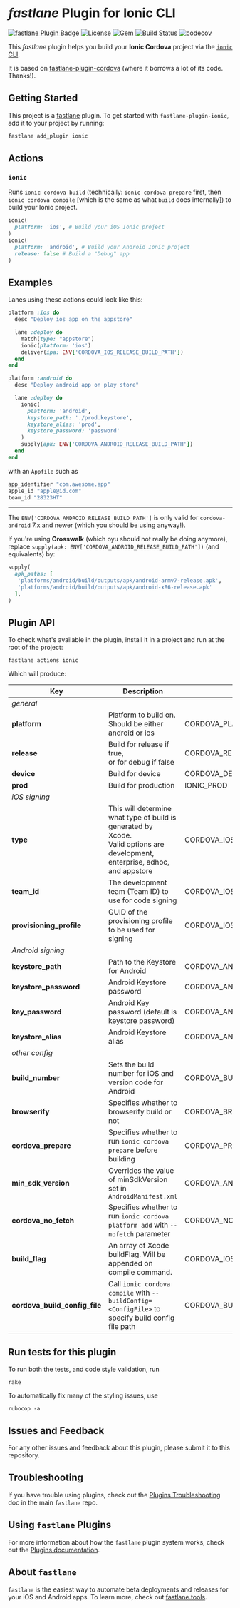 # _fastlane_ Plugin for Ionic CLI

[![fastlane Plugin Badge](https://rawcdn.githack.com/fastlane/fastlane/master/fastlane/assets/plugin-badge.svg)](https://rubygems.org/gems/fastlane-plugin-ionic) 
[![License](https://img.shields.io/badge/license-MIT-green.svg?style=flat)](https://github.com/ionic-zone/fastlane-plugin-ionic/blob/master/LICENSE)
[![Gem](https://img.shields.io/gem/v/fastlane-plugin-ionic.svg?style=flat)](http://rubygems.org/gems/fastlane-plugin-ionic)
[![Build Status](https://travis-ci.org/ionic-zone/fastlane-plugin-ionic.svg?branch=master)](https://travis-ci.org/ionic-zone/fastlane-plugin-ionic)
[![codecov](https://codecov.io/gh/ionic-zone/fastlane-plugin-ionic/branch/master/graph/badge.svg)](https://codecov.io/gh/ionic-zone/fastlane-plugin-ionic)


This _fastlane_ plugin helps you build your **Ionic Cordova** project via the [`ionic` CLI](https://ionicframework.com/docs/cli/).

It is based on [fastlane-plugin-cordova](https://github.com/bamlab/fastlane-plugin-cordova) (where it borrows a lot of its code. Thanks!).

## Getting Started

This project is a [fastlane](https://github.com/fastlane/fastlane) plugin. To get started with `fastlane-plugin-ionic`, add it to your project by running:

```bash
fastlane add_plugin ionic
```

## Actions

### `ionic`

Runs `ionic cordova build` (technically: `ionic cordova prepare` first, then `ionic cordova compile` [which is the same as what `build` does internally]) to build your Ionic project.

```ruby
ionic(
  platform: 'ios', # Build your iOS Ionic project
)
ionic(
  platform: 'android', # Build your Android Ionic project
  release: false # Build a "Debug" app
)
```


## Examples

Lanes using these actions could look like this:

```ruby
platform :ios do
  desc "Deploy ios app on the appstore"

  lane :deploy do
    match(type: "appstore")
    ionic(platform: 'ios')
    deliver(ipa: ENV['CORDOVA_IOS_RELEASE_BUILD_PATH'])
  end
end

platform :android do
  desc "Deploy android app on play store"

  lane :deploy do
    ionic(
      platform: 'android',
      keystore_path: './prod.keystore',
      keystore_alias: 'prod',
      keystore_password: 'password'
    )
    supply(apk: ENV['CORDOVA_ANDROID_RELEASE_BUILD_PATH'])
  end
end
```

with an `Appfile` such as

```ruby
app_identifier "com.awesome.app"
apple_id "apple@id.com"
team_id "28323HT"
```

---

The `ENV['CORDOVA_ANDROID_RELEASE_BUILD_PATH']` is only valid for `cordova-android` 7.x and newer (which you should be using anyway!).

If you're using **Crosswalk** (which oyu should not really be doing anymore), replace `supply(apk: ENV['CORDOVA_ANDROID_RELEASE_BUILD_PATH'])` (and equivalents) by:

```ruby
supply(
  apk_paths: [
   'platforms/android/build/outputs/apk/android-armv7-release.apk',
   'platforms/android/build/outputs/apk/android-x86-release.apk'
  ],
)
```

## Plugin API

To check what's available in the plugin, install it in a project and run at the root of the project:

```
fastlane actions ionic
```

Which will produce:

| Key | Description | Env Var | Default |
|-----|-------------|---------|---------|
| _general_ |
| **platform**             | Platform to build on. <br>Should be either android or ios | CORDOVA_PLATFORM            |        |
| **release**              | Build for release if true,<br>or for debug if false       | CORDOVA_RELEASE             | *true* |
| **device**               | Build for device                                          | CORDOVA_DEVICE              | *true* |
| **prod**                 | Build for production                                      | IONIC_PROD                  | *false* |
| _iOS signing_ |
| **type**                 | This will determine what type of build is generated by Xcode. <br>Valid options are development, enterprise, adhoc, and appstore| CORDOVA_IOS_PACKAGE_TYPE    | appstore |
| **team_id**              | The development team (Team ID) to use for code signing  | CORDOVA_IOS_TEAM_ID               | *28323HT* |
| **provisioning_profile** | GUID of the provisioning profile to be used for signing | CORDOVA_IOS_PROVISIONING_PROFILE  |           |
| _Android signing_ |
| **keystore_path**        | Path to the Keystore for Android                        | CORDOVA_ANDROID_KEYSTORE_PATH     |           |
| **keystore_password**    | Android Keystore password                               | CORDOVA_ANDROID_KEYSTORE_PASSWORD |           |
| **key_password**         | Android Key password (default is keystore password)     | CORDOVA_ANDROID_KEY_PASSWORD      |           |
| **keystore_alias**       | Android Keystore alias                                  | CORDOVA_ANDROID_KEYSTORE_ALIAS    |           |
| _other config_ |
| **build_number**         | Sets the build number for iOS and  version code for Android   | CORDOVA_BUILD_NUMBER              |           |
| **browserify**           | Specifies whether to browserify build or not            | CORDOVA_BROWSERIFY                |  *false*  |
| **cordova_prepare**      | Specifies whether to run `ionic cordova prepare` before building  | CORDOVA_PREPARE               |  *true*   |
| **min_sdk_version**      | Overrides the value of minSdkVersion set in `AndroidManifest.xml` | CORDOVA_ANDROID_MIN_SDK_VERSION   | ''       |
| **cordova_no_fetch**      | Specifies whether to run `ionic cordova platform add` with `--nofetch` parameter  | CORDOVA_NO_FETCH               |  *false*   |
| **build_flag**           | An array of Xcode buildFlag. Will be appended on compile command.  | CORDOVA_IOS_BUILD_FLAG               | [] |
| **cordova_build_config_file**      | Call `ionic cordova compile` with `--buildConfig=<ConfigFile>` to specify build config file path  | CORDOVA_BUILD_CONFIG_FILE               |     |


## Run tests for this plugin

To run both the tests, and code style validation, run

```
rake
```

To automatically fix many of the styling issues, use
```
rubocop -a
```

## Issues and Feedback

For any other issues and feedback about this plugin, please submit it to this repository.

## Troubleshooting

If you have trouble using plugins, check out the [Plugins Troubleshooting](https://github.com/fastlane/fastlane/blob/master/fastlane/docs/PluginsTroubleshooting.md) doc in the main `fastlane` repo.

## Using `fastlane` Plugins

For more information about how the `fastlane` plugin system works, check out the [Plugins documentation](https://github.com/fastlane/fastlane/blob/master/fastlane/docs/Plugins.md).

## About `fastlane`

`fastlane` is the easiest way to automate beta deployments and releases for your iOS and Android apps. To learn more, check out [fastlane.tools](https://fastlane.tools).
